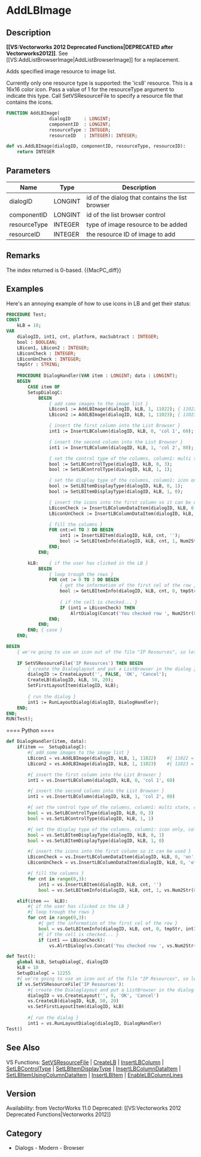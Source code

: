 # AddLBImage

## Description
<b>[[VS:Vectorworks 2012 Deprecated Functions|DEPRECATED after Vectorworks2012]]</b>. See [[VS:AddListBrowserImage|AddListBrowserImage]] for a replacement.

Adds specified image resource to image list.

Currently only one resource type is supported: the 'ics8' resource.  This is a 16x16 color icon.  Pass a value of 1 for the resourceType argument to indicate this type.  Call SetVSResourceFile to specify a resource file that contains the icons.

```pascal
FUNCTION AddLBImage(
				dialogID     : LONGINT;
				componentID  : LONGINT;
				resourceType : INTEGER;
				resourceID   : INTEGER): INTEGER;
```

```python
def vs.AddLBImage(dialogID, componentID, resourceType, resourceID):
    return INTEGER
```

## Parameters
|Name|Type|Description|
|---|---|---|
|dialogID|LONGINT|id of the dialog that contains the list browser|
|componentID|LONGINT|id of the list browser control|
|resourceType|INTEGER|type of image resource to be added|
|resourceID|INTEGER|the resource ID of image to add|

## Remarks
The index returned is 0-based. {{MacPC_diff}}

## Examples
Here's an annoying example of how to use icons in LB and get their status:
```pascal
PROCEDURE Test;
CONST
	kLB = 10;
VAR
	dialogID, int1, cnt, platform, macSubtract : INTEGER;
	bool : BOOLEAN;
	LBicon1, LBicon2 : INTEGER;
	LBiconCheck : INTEGER;
	LBiconUnCheck : INTEGER;
	tmpStr : STRING;
	
	PROCEDURE DialogHandler(VAR item : LONGINT; data : LONGINT);
	BEGIN
		CASE item OF
		SetupDialogC:
			BEGIN
				{ add some images to the image list }
				LBicon1 := AddLBImage(dialogID, kLB, 1, 11022);	{ 11022 = check mark icon }
				LBicon2 := AddLBImage(dialogID, kLB, 1, 11023);	{ 11023 = blank icon }

				{ insert the first column into the List Browser }
				int1 := InsertLBColumn(dialogID, kLB, 0, 'col 1', 60);

				{ insert the second column into the List Browser }
				int1 := InsertLBColumn(dialogID, kLB, 1, 'col 2', 80);

				{ set the control type of the columns, column1: multi state, column2: static }
				bool := SetLBControlType(dialogID, kLB, 0, 3);
				bool := SetLBControlType(dialogID, kLB, 1, 1);

				{ set the display type of the columns, column1: icon only, column2: text only }
				bool := SetLBItemDisplayType(dialogID, kLB, 0, 1);
				bool := SetLBItemDisplayType(dialogID, kLB, 1, 0);

				{ insert the icons into the first column so it can be used }
				LBiconCheck := InsertLBColumnDataItem(dialogID, kLB, 0, 'on', LBicon1, -1, 0);
				LBiconUnCheck := InsertLBColumnDataItem(dialogID, kLB, 0, 'off', LBicon2, -1, 0);

				{ fill the columns }
				FOR cnt:=0 TO 3 DO BEGIN
					int1 := InsertLBItem(dialogID, kLB, cnt, '');
					bool := SetLBItemInfo(dialogID, kLB, cnt, 1, Num2Str(0, cnt) ,0);
				END;
			END;

		kLB:	{ if the user has clicked in the LB }
			BEGIN
				{ loop trough the rows }
				FOR cnt := 0 TO 3 DO BEGIN
					{ get the information of the first cel of the row }
					bool := GetLBItemInfo(dialogID, kLB, cnt, 0, tmpStr, int1);
					
					{ if the cell is checked... }
					IF (int1 = LBiconCheck) THEN 
						AlrtDialog(Concat('You checked row ', Num2Str(0, cnt+1), '.'));
				END;
			END;
		END; { case }
	END;

BEGIN
	{ we're going to use an icon out of the file "IP Resources", so let VW check first if this one is located in the Plug-Ins folder }
	
	IF SetVSResourceFile('IP Resources') THEN BEGIN
		{ create the Dialoglayout and put a ListBrowser in the dialog }
		dialogID := CreateLayout('', FALSE, 'OK', 'Cancel');
		CreateLB(dialogID, kLB, 50, 20);
		SetFirstLayoutItem(dialogID, kLB);
		
		{ run the dialog }
		int1 := RunLayoutDialog(dialogID, DialogHandler);
	END;
END;
RUN(Test);
```
==== Python ====
```python
def DialogHandler(item, data):
	if(item ==  SetupDialogC):
		#{ add some images to the image list }
		LBicon1 = vs.AddLBImage(dialogID, kLB, 1, 11022)	#{ 11022 = check mark icon }
		LBicon2 = vs.AddLBImage(dialogID, kLB, 1, 11023)	#{ 11023 = blank icon }

		#{ insert the first column into the List Browser }
		int1 = vs.InsertLBColumn(dialogID, kLB, 0, 'col 1', 60)

		#{ insert the second column into the List Browser }
		int1 = vs.InsertLBColumn(dialogID, kLB, 1, 'col 2', 80)

		#{ set the control type of the columns, column1: multi state, column2: static }
		bool = vs.SetLBControlType(dialogID, kLB, 0, 3)
		bool = vs.SetLBControlType(dialogID, kLB, 1, 1)

		#{ set the display type of the columns, column1: icon only, column2: text only }
		bool = vs.SetLBItemDisplayType(dialogID, kLB, 0, 1)
		bool = vs.SetLBItemDisplayType(dialogID, kLB, 1, 0)

		#{ insert the icons into the first column so it can be used }
		LBiconCheck = vs.InsertLBColumnDataItem(dialogID, kLB, 0, 'on', LBicon1, -1, 0)
		LBiconUnCheck = vs.InsertLBColumnDataItem(dialogID, kLB, 0, 'off', LBicon2, -1, 0)

		#{ fill the columns }
		for cnt in range(0,3):
			int1 = vs.InsertLBItem(dialogID, kLB, cnt, '')
			bool = vs.SetLBItemInfo(dialogID, kLB, cnt, 1, vs.Num2Str(0, cnt) ,0)

	elif(item ==  kLB):
		#{ if the user has clicked in the LB }
		#{ loop trough the rows }
		for cnt in range(0,3):
			#{ get the information of the first cel of the row }
			bool = vs.GetLBItemInfo(dialogID, kLB, cnt, 0, tmpStr, int1);
			#{ if the cell is checked... }
			if (int1 == LBiconCheck): 
				vs.AlrtDialog(vs.Concat('You checked row ', vs.Num2Str(0, cnt+1), '.'));

def Test():
	global kLB, SetupDialogC, dialogID
	kLB = 10
	SetupDialogC = 12255
	#{ we're going to use an icon out of the file "IP Resources", so let VW check first if this one is located in the Plug-Ins folder }
	if vs.SetVSResourceFile('IP Resources'):
		#{ create the Dialoglayout and put a ListBrowser in the dialog }
		dialogID = vs.CreateLayout('', 0, 'OK', 'Cancel')
		vs.CreateLB(dialogID, kLB, 50, 20)
		vs.SetFirstLayoutItem(dialogID, kLB)
		
		#{ run the dialog }
		int1 = vs.RunLayoutDialog(dialogID, DialogHandler)
Test()
```

## See Also
VS Functions:
[SetVSResourceFile](SetVSResourceFile.md) 
| [CreateLB](CreateLB.md) 
| [InsertLBColumn](InsertLBColumn.md) 
| [SetLBControlType](SetLBControlType.md) 
| [SetLBItemDisplayType](SetLBItemDisplayType.md) 
| [InsertLBColumnDataItem](InsertLBColumnDataItem.md) 
| [SetLBItemUsingColumnDataItem](SetLBItemUsingColumnDataItem.md) 
| [InsertLBItem](InsertLBItem.md) 
| [EnableLBColumnLines](EnableLBColumnLines.md)

## Version
Availability: from VectorWorks 11.0
Deprecated: [[VS:Vectorworks 2012 Deprecated Functions|Vectorworks 2012]]

## Category
* Dialogs - Modern - Browser

